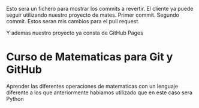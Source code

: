 Esto sera un fichero para mostrar los commits a revertir.
El cliente ya puede seguir utilizando nuestro proyecto de mates. Primer commit. Segundo commit. Estos seran mis cambios para el pull request. 

Y ademas nuestro proyecto ya consta de GitHub Pages

# Curso de Matematicas para Git y GitHub
Aprender las diferentes operaciones de matematicas con un lenguaje diferente a los que anteriormente habiamos utilizado que en este caso sera Python

